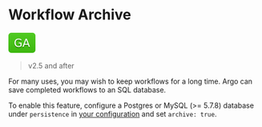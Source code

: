 # Workflow Archive

![GA](assets/GA.svg)

> v2.5 and after

For many uses, you may wish to keep workflows for a long time. Argo can save completed workflows to an SQL database. 

To enable this feature, configure a Postgres or MySQL (>= 5.7.8) database under `persistence` in [your configuration](workflow-controller-configmap.yaml) and set `archive: true`.
